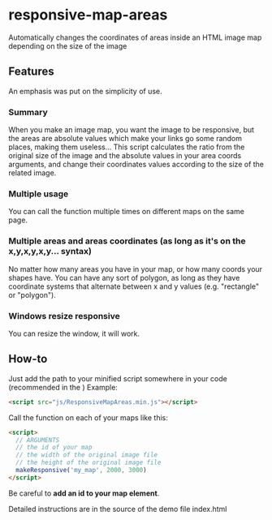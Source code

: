 # responsive-map-areas
Automatically changes the coordinates of areas inside an HTML image map depending on the size of the image

## Features
An emphasis was put on the simplicity of use.

### Summary
When you make an image map, you want the image to be responsive, but the areas are absolute values which make your links go some random places, making them useless...
This script calculates the ratio from the original size of the image and the absolute values in your area coords arguments, and change their coordinates values according to the size of the related image.

### Multiple usage
You can call the function multiple times on different maps on the same page.

### Multiple areas and areas coordinates (as long as it's on the x,y,x,y,x,y... syntax)
No matter how many areas you have in your map, or how many coords your shapes have.
You can have any sort of polygon, as long as they have coordinate systems that alternate between x and y values (e.g. "rectangle" or "polygon").

### Windows resize responsive
You can resize the window, it will work.

## How-to

Just add the path to your minified script somewhere in your code (recommended in the <head></head>)
Example:
```html
<script src="js/ResponsiveMapAreas.min.js"></script>
```

Call the function on each of your maps like this:
```html
<script>
  // ARGUMENTS
  // the id of your map
  // the width of the original image file
  // the height of the original image file
  makeResponsive('my_map', 2000, 3000)
</script>
```

Be careful to **add an id to your map element**.

Detailed instructions are in the source of the demo file index.html
